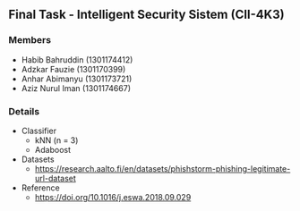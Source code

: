 ## Final Task - Intelligent Security Sistem (CII-4K3)

### Members

- Habib Bahruddin (1301174412)
- Adzkar Fauzie (1301170399)
- Anhar Abimanyu (1301173721)
- Aziz Nurul Iman (1301174667)

### Details

- Classifier
  - kNN (n = 3)
  - Adaboost
- Datasets
  - https://research.aalto.fi/en/datasets/phishstorm-phishing-legitimate-url-dataset
- Reference
  - https://doi.org/10.1016/j.eswa.2018.09.029
